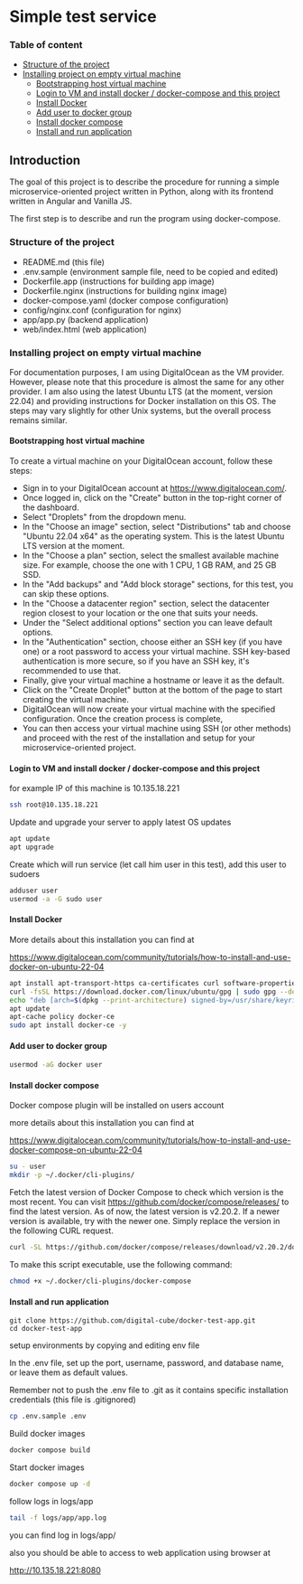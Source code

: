 # Simple test service

### Table of content

+ [Structure of the project](#structure-of-the-project)
+ [Installing project on empty virtual machine](#installing-project-on-empty-virtual-machine)
  - [Bootstrapping host virtual machine](#bootstrapping-host-virtual-machine)
  - [Login to VM and install docker / docker-compose and this project](#login-to-vm-and-install-docker---docker-compose-and-this-project)
  - [Install Docker](#install-docker)
  - [Add user to docker group](#add-user-to-docker-group)
  - [Install docker compose](#install-docker-compose)
  - [Install and run application](#install-and-run-application)


## Introduction

The goal of this project is to describe the procedure for running a simple microservice-oriented project written in Python, along with its frontend written in Angular and Vanilla JS.

The first step is to describe and run the program using docker-compose.

### Structure of the project

- README.md  (this file)
- .env.sample (environment sample file, need to be copied and edited)
- Dockerfile.app (instructions for building app image)
- Dockerfile.nginx (instructions for building nginx image)
- docker-compose.yaml (docker compose configuration)
- config/nginx.conf (configuration for nginx)
- app/app.py (backend application)
- web/index.html (web application)

### Installing project on empty virtual machine

For documentation purposes, I am using DigitalOcean as the VM provider. However, please note that this procedure is almost the same for any other provider. I am also using the latest Ubuntu
LTS (at the moment, version 22.04) and providing instructions for Docker installation on this OS. The steps may vary slightly for other Unix systems, but the overall process remains similar.

#### Bootstrapping host virtual machine

To create a virtual machine on your DigitalOcean account, follow these steps:

- Sign in to your DigitalOcean account at https://www.digitalocean.com/.
- Once logged in, click on the "Create" button in the top-right corner of the dashboard.
- Select "Droplets" from the dropdown menu.
- In the "Choose an image" section, select "Distributions" tab and choose "Ubuntu 22.04 x64" as the operating system. This is the latest Ubuntu LTS version at the moment.
- In the "Choose a plan" section, select the smallest available machine size. For example, choose the one with 1 CPU, 1 GB RAM, and 25 GB SSD.
- In the "Add backups" and "Add block storage" sections, for this test, you can skip these options.
- In the "Choose a datacenter region" section, select the datacenter region closest to your location or the one that suits your needs.
- Under the "Select additional options" section you can leave default options.
- In the "Authentication" section, choose either an SSH key (if you have one) or a root password to access your virtual machine. SSH key-based authentication is more secure, so if you have an SSH key, it's recommended to use that.
- Finally, give your virtual machine a hostname or leave it as the default.
- Click on the "Create Droplet" button at the bottom of the page to start creating the virtual machine.
- DigitalOcean will now create your virtual machine with the specified configuration. Once the creation process is complete, 
- You can then access your virtual machine using SSH (or other methods) and proceed with the rest of the installation and setup for your microservice-oriented project.

#### Login to VM and install docker / docker-compose and this project

for example IP of this machine is 10.135.18.221
```bash
ssh root@10.135.18.221
```

Update and upgrade your server to apply latest OS updates
```bash
apt update
apt upgrade
```

Create which will run service (let call him user in this test), add this user to sudoers

```bash
adduser user
usermod -a -G sudo user
```

#### Install Docker 

More details about this installation you can find at

https://www.digitalocean.com/community/tutorials/how-to-install-and-use-docker-on-ubuntu-22-04

```bash
apt install apt-transport-https ca-certificates curl software-properties-common
curl -fsSL https://download.docker.com/linux/ubuntu/gpg | sudo gpg --dearmor -o /usr/share/keyrings/docker-archive-keyring.gpg
echo "deb [arch=$(dpkg --print-architecture) signed-by=/usr/share/keyrings/docker-archive-keyring.gpg] https://download.docker.com/linux/ubuntu $(lsb_release -cs) stable" | sudo tee /etc/apt/sources.list.d/docker.list > /dev/null
apt update
apt-cache policy docker-ce
sudo apt install docker-ce -y
```

#### Add user to docker group
```bash
usermod -aG docker user
```

#### Install docker compose

Docker compose plugin will be installed on users account

more details about this installation you can find at 

https://www.digitalocean.com/community/tutorials/how-to-install-and-use-docker-compose-on-ubuntu-22-04

```bash
su - user
mkdir -p ~/.docker/cli-plugins/
```

Fetch the latest version of Docker Compose to check which version is the most recent. You can visit https://github.com/docker/compose/releases/ to find the latest version. As of now, the latest version is v2.20.2. If a newer version is available, try with the newer one. Simply replace the version in the following CURL request.

```bash
curl -SL https://github.com/docker/compose/releases/download/v2.20.2/docker-compose-linux-x86_64 -o ~/.docker/cli-plugins/docker-compose
```
To make this script executable, use the following command:

```bash
chmod +x ~/.docker/cli-plugins/docker-compose
```

#### Install and run application
```
git clone https://github.com/digital-cube/docker-test-app.git
cd docker-test-app
```

setup environments by copying and editing env file

In the .env file, set up the port, username, password, and database name, or leave them as default values. 

Remember not to push the .env file to .git as it contains specific installation credentials (this file is .gitignored)

```bash
cp .env.sample .env
```

Build docker images
```bash
docker compose build
```

Start docker images
```bash
docker compose up -d
```

follow logs in logs/app
```bash
tail -f logs/app/app.log
```
you can find log in logs/app/

also you should be able to access to web application using browser at

http://10.135.18.221:8080
